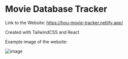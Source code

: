 # Movie Database Tracker 

Link to the Website: https://hou-movie-tracker.netlify.app/

Created with TailwindCSS and React



Example image of the website: 

![image](https://github.com/houchongchan/Animal-Crossing-Geo-Quiz/assets/30061766/ff3cdc26-d46b-42db-b6ef-f2ee92b112fb)
